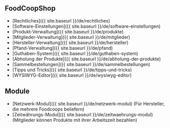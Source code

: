 ## FoodCoopShop

* [Rechtliches]({{ site.baseurl }}/de/rechtliches)
* [Software-Einstellungen]({{ site.baseurl }}/de/software-einstellungen)
* [Produkt-Verwaltung]({{ site.baseurl }}/de/produkte)
* [Mitglieder-Verwaltung]({{ site.baseurl }}/de/mitglieder)
* [Hersteller-Verwaltung]({{ site.baseurl }}/de/hersteller)
* [Pfand-Verwaltung]({{ site.baseurl }}/de/pfand)
* [Guthaben-System]({{ site.baseurl }}/de/guthaben-system)
* [Abholung der Produkte]({{ site.baseurl }}/de/abholung-der-produkte)
* [Sammelbestellungen]({{ site.baseurl }}/de/sammelbestellungen)
* [Tipps und Tricks]({{ site.baseurl }}/de/tipps-und-tricks)
* [WYSIWYG-Editor]({{ site.baseurl }}/de/wysiwyg-editor)

## Module
* [Netzwerk-Modul]({{ site.baseurl }}/de/netzwerk-modul) (Für Hersteller, die mehrere Foodcoops beliefern)
* [Zeitwährungs-Modul]({{ site.baseurl }}/de/zeitwaehrungs-modul) (Mitglieder können Produkte mit ihrer Arbeitszeit bezahlen)

